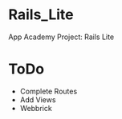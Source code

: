 Rails_Lite
==========

App Academy Project: Rails Lite

ToDo
=========

* Complete Routes
* Add Views
* Webbrick
